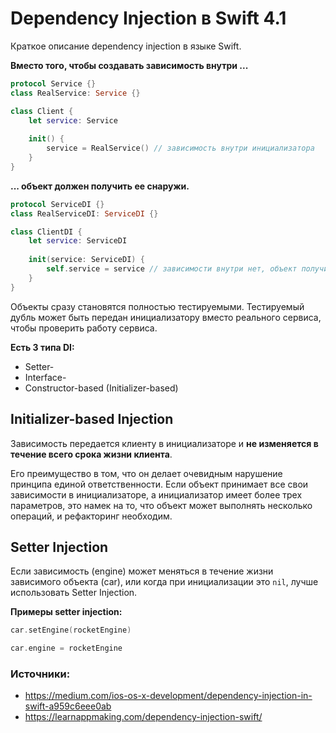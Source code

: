 Dependency Injection в Swift 4.1
====
Краткое описание dependency injection в языке Swift.

**Вместо того, чтобы создавать зависимость внутри ...**

``` swift
protocol Service {}
class RealService: Service {}

class Client {
    let service: Service
    
    init() {
        service = RealService() // зависимость внутри инициализатора
    }
}
```
**... объект должен получить ее снаружи.**

``` swift
protocol ServiceDI {}
class RealServiceDI: ServiceDI {}

class ClientDI {
    let service: ServiceDI
    
    init(service: ServiceDI) {
        self.service = service // зависимости внутри нет, объект получит ее снаружи при инициализации
    }
}
```

Объекты сразу становятся полностью тестируемыми. Тестируемый дубль может быть передан инициализатору вместо реального сервиса, чтобы проверить работу сервиса.
 
**Есть 3 типа DI:**

* Setter-
* Interface- 
* Constructor-based (Initializer-based)
 
## **Initializer-based Injection**

Зависимость передается клиенту в инициализаторе и **не изменяется в течение всего срока жизни клиента**.

Его преимущество в том, что он делает очевидным нарушение принципа единой ответственности. Если объект принимает все свои зависимости в инициализаторе, а инициализатор имеет более трех параметров, это намек на то, что объект может выполнять несколько операций, и рефакторинг необходим.

## **Setter Injection**
 
Если зависимость (engine) может меняться в течение жизни зависимого объекта (car), или когда при инициализации это ```nil```, лучше использовать Setter Injection.

**Примеры setter injection:**

``` swift
car.setEngine(rocketEngine)
```

``` swift
car.engine = rocketEngine
```

### Источники:
* <https://medium.com/ios-os-x-development/dependency-injection-in-swift-a959c6eee0ab>
* <https://learnappmaking.com/dependency-injection-swift/>
